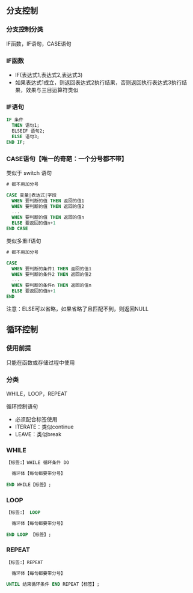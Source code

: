 ## 分支控制

### 分支控制分类

IF函数，IF语句，CASE语句

### IF函数

* IF(表达式1,表达式2,表达式3)
* 如果表达式1成立，则返回表达式2执行结果，否则返回执行表达式3执行结果，效果与三目运算符类似

### IF语句

```sql
IF 条件
  THEN 语句1;
  ELSEIF 语句2;
  ELSE 语句3;
END IF;
```

### CASE语句【唯一的奇葩：一个分号都不带】

类似于 switch 语句

```sql
# 都不用加分号

CASE 变量|表达式|字段
  WHEN 要判断的值 THEN 返回的值1
  WHEN 要判断的值 THEN 返回的值2
  ...
  WHEN 要判断的值 THEN 返回的值n
  ELSE 要返回的值n+1
END CASE
```

类似多重if语句

```sql
# 都不用加分号

CASE
  WHEN 要判断的条件1 THEN 返回的值1
  WHEN 要判断的条件2 THEN 返回的值2
  ...
  WHEN 要判断的条件n THEN 返回的值n
  ELSE 要返回的值n+1
END
```

注意：ELSE可以省略，如果省略了且匹配不到，则返回NULL



## 循环控制

### 使用前提

只能在函数或存储过程中使用

### 分类

WHILE，LOOP，REPEAT

循环控制语句
* 必须配合标签使用
* ITERATE：类似continue
* LEAVE：类似break

### WHILE

```sql
【标签:】WHILE 循环条件 DO

  循环体【每句都要带分号】
    
END WHILE【标签】;
```

### LOOP

```sql
【标签:】 LOOP

  循环体【每句都要带分号】
    
END LOOP 【标签】;
```

### REPEAT

```sql
【标签:】REPEAT

  循环体【每句都要带分号】
    
UNTIL 结束循环条件 END REPEAT【标签】;
```

